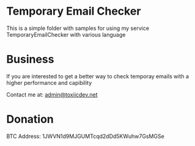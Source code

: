 # Temporary Email Checker

This is a simple folder with samples for using my service TemporaryEmailChecker with various language

# Business

If you are interested to get a better way to check temporay emails with a higher performance and capibility

Contact me at: admin@toxiicdev.net

# Donation

BTC Address: 1JWVN1d9MJGUMTcqd2dDd5KWuhw7GsMGSe